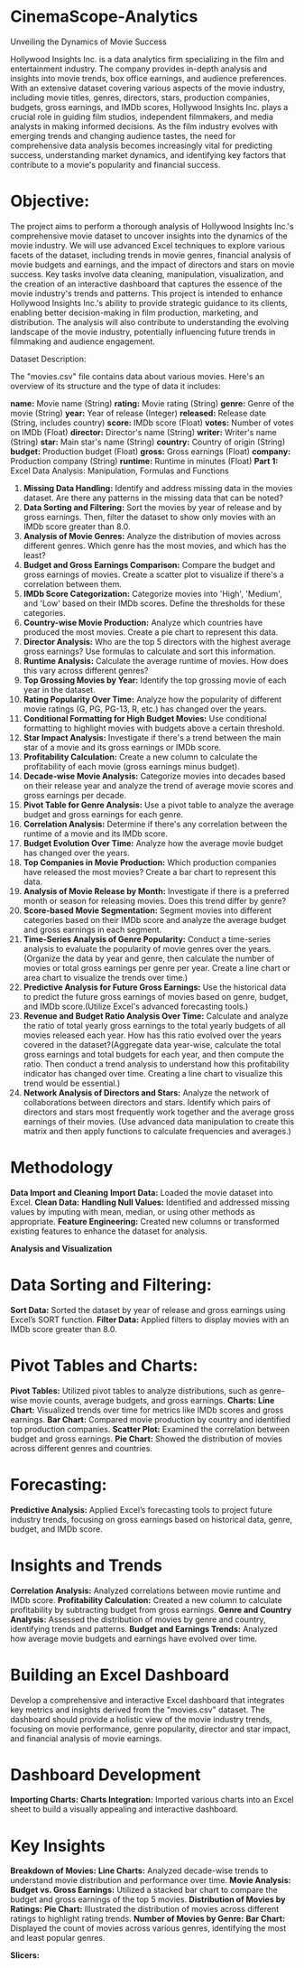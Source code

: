 # CinemaScope-Analytics
Unveiling the Dynamics of Movie Success

Hollywood Insights Inc. is a data analytics firm specializing in the film and entertainment industry. The company provides in-depth analysis and insights into movie trends, box office earnings, and audience preferences. With an extensive dataset covering various aspects of the movie industry, including movie titles, genres, directors, stars, production companies, budgets, gross earnings, and IMDb scores, Hollywood Insights Inc. plays a crucial role in guiding film studios, independent filmmakers, and media analysts in making informed decisions. As the film industry evolves with emerging trends and changing audience tastes, the need for comprehensive data analysis becomes increasingly vital for predicting success, understanding market dynamics, and identifying key factors that contribute to a movie's popularity and financial success.

# Objective:
The project aims to perform a thorough analysis of Hollywood Insights Inc.'s comprehensive movie dataset to uncover insights into the dynamics of the movie industry. We will use advanced Excel techniques to explore various facets of the dataset, including trends in movie genres, financial analysis of movie budgets and earnings, and the impact of directors and stars on movie success. Key tasks involve data cleaning, manipulation, visualization, and the creation of an interactive dashboard that captures the essence of the movie industry's trends and patterns. This project is intended to enhance Hollywood Insights Inc.'s ability to provide strategic guidance to its clients, enabling better decision-making in film production, marketing, and distribution. The analysis will also contribute to understanding the evolving landscape of the movie industry, potentially influencing future trends in filmmaking and audience engagement.

Dataset Description: 

The "movies.csv" file contains data about various movies. Here's an overview of its structure and the type of data it includes:

**name:** Movie name (String)
**rating:** Movie rating (String)
**genre:** Genre of the movie (String)
**year:** Year of release (Integer)
**released:** Release date (String, includes country)
**score:** IMDb score (Float)
**votes:** Number of votes on IMDb (Float)
**director:** Director's name (String)
**writer:** Writer's name (String)
**star:** Main star's name (String)
**country:** Country of origin (String)
**budget:** Production budget (Float)
**gross:** Gross earnings (Float)
**company:** Production company (String)
**runtime:** Runtime in minutes (Float)
**Part 1:** Excel Data Analysis: Manipulation, Formulas and Functions

1. **Missing Data Handling:** Identify and address missing data in the movies dataset. Are there any patterns in the missing data that can be noted?
2. **Data Sorting and Filtering:** Sort the movies by year of release and by gross earnings. Then, filter the dataset to show only movies with an IMDb score greater than 8.0.
3. **Analysis of Movie Genres:** Analyze the distribution of movies across different genres. Which genre has the most movies, and which has the least?
4. **Budget and Gross Earnings Comparison:** Compare the budget and gross earnings of movies. Create a scatter plot to visualize if there's a correlation between them.
5. **IMDb Score Categorization:** Categorize movies into 'High', 'Medium', and 'Low' based on their IMDb scores. Define the thresholds for these categories.
6. **Country-wise Movie Production:** Analyze which countries have produced the most movies. Create a pie chart to represent this data.
7. **Director Analysis:** Who are the top 5 directors with the highest average gross earnings? Use formulas to calculate and sort this information.
8. **Runtime Analysis:** Calculate the average runtime of movies. How does this vary across different genres?
9. **Top Grossing Movies by Year:** Identify the top grossing movie of each year in the dataset.
10. **Rating Popularity Over Time:** Analyze how the popularity of different movie ratings (G, PG, PG-13, R, etc.) has changed over the years.
11. **Conditional Formatting for High Budget Movies:** Use conditional formatting to highlight movies with budgets above a certain threshold.
12. **Star Impact Analysis:** Investigate if there's a trend between the main star of a movie and its gross earnings or IMDb score.
13. **Profitability Calculation:** Create a new column to calculate the profitability of each movie (gross earnings minus budget).
14. **Decade-wise Movie Analysis:** Categorize movies into decades based on their release year and analyze the trend of average movie scores and gross earnings per decade.
15. **Pivot Table for Genre Analysis:** Use a pivot table to analyze the average budget and gross earnings for each genre.
16. **Correlation Analysis:** Determine if there's any correlation between the runtime of a movie and its IMDb score.
17. **Budget Evolution Over Time:** Analyze how the average movie budget has changed over the years.
18. **Top Companies in Movie Production:** Which production companies have released the most movies? Create a bar chart to represent this data.
19. **Analysis of Movie Release by Month:** Investigate if there is a preferred month or season for releasing movies. Does this trend differ by genre?
20. **Score-based Movie Segmentation:** Segment movies into different categories based on their IMDb score and analyze the average budget and gross earnings in each segment.
21. **Time-Series Analysis of Genre Popularity:** Conduct a time-series analysis to evaluate the popularity of movie genres over the years. (Organize the data by year and genre, then calculate the number of movies or total gross earnings per genre per year. Create a line chart or area chart to visualize the trends over time.)
22. **Predictive Analysis for Future Gross Earnings:** Use the historical data to predict the future gross earnings of movies based on genre, budget, and IMDb score.(Utilize Excel's advanced forecasting tools.)
23. **Revenue and Budget Ratio Analysis Over Time:** Calculate and analyze the ratio of total yearly gross earnings to the total yearly budgets of all movies released each year. How has this ratio evolved over the years covered in the dataset?(Aggregate data year-wise, calculate the total gross earnings and total budgets for each year, and then compute the ratio. Then conduct a trend analysis to understand how this profitability indicator has changed over time. Creating a line chart to visualize this trend would be essential.)
24. **Network Analysis of Directors and Stars:** Analyze the network of collaborations between directors and stars. Identify which pairs of directors and stars most frequently work together and the average gross earnings of their movies. (Use advanced data manipulation to create this matrix and then apply functions to calculate frequencies and averages.)

# Methodology
**Data Import and Cleaning**
**Import Data:** Loaded the movie dataset into Excel.
**Clean Data:**
**Handling Null Values:** Identified and addressed missing values by imputing with mean, median, or using other methods as appropriate.
**Feature Engineering:** Created new columns or transformed existing features to enhance the dataset for analysis.

**Analysis and Visualization**

# Data Sorting and Filtering:
**Sort Data:** Sorted the dataset by year of release and gross earnings using Excel’s SORT function.
**Filter Data:** Applied filters to display movies with an IMDb score greater than 8.0.

# Pivot Tables and Charts:

**Pivot Tables:** Utilized pivot tables to analyze distributions, such as genre-wise movie counts, average budgets, and gross earnings.
**Charts:**
  **Line Chart:** Visualized trends over time for metrics like IMDb scores and gross earnings.
  **Bar Chart:** Compared movie production by country and identified top production companies.
  **Scatter Plot:** Examined the correlation between budget and gross earnings.
  **Pie Chart:** Showed the distribution of movies across different genres and countries.

# Forecasting:

**Predictive Analysis:** Applied Excel’s forecasting tools to project future industry trends, focusing on gross earnings based on historical data, genre, budget, and IMDb score.
# Insights and Trends
**Correlation Analysis:** Analyzed correlations between movie runtime and IMDb score.
**Profitability Calculation:** Created a new column to calculate profitability by subtracting budget from gross earnings.
**Genre and Country Analysis:** Assessed the distribution of movies by genre and country, identifying trends and patterns.
**Budget and Earnings Trends:** Analyzed how average movie budgets and earnings have evolved over time.

# Building an Excel Dashboard
Develop a comprehensive and interactive Excel dashboard that integrates key metrics and insights derived from the "movies.csv" dataset. The dashboard should provide a holistic view of the movie industry trends, focusing on movie performance, genre popularity, director and star impact, and financial analysis of movie earnings.

# Dashboard Development
**Importing Charts:**
  **Charts Integration:** Imported various charts into an Excel sheet to build a visually appealing and interactive dashboard.
  
# Key Insights

  **Breakdown of Movies:**
    **Line Charts:** Analyzed decade-wise trends to understand movie distribution and performance over time.
  **Movie Analysis:**
      **Budget vs. Gross Earnings:** Utilized a stacked bar chart to compare the budget and gross earnings of the top 5 movies.
  **Distribution of Movies by Ratings:**
    **Pie Chart:** Illustrated the distribution of movies across different ratings to highlight rating trends.
  **Number of Movies by Genre:**
    **Bar Chart:** Displayed the count of movies across various genres, identifying the most and least popular genres.
    
  **Slicers:**
